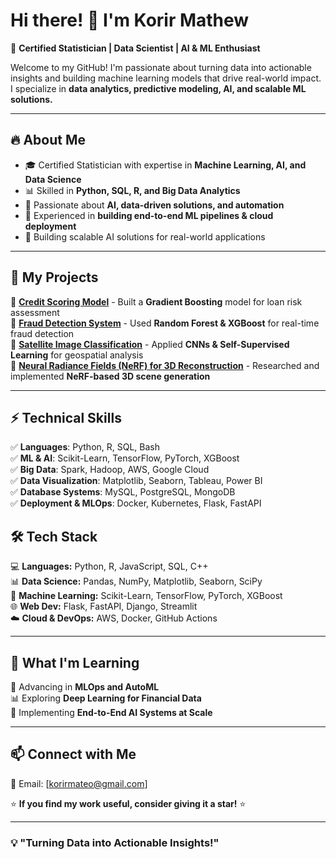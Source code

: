# Hi there! 👋 I'm Korir Mathew

🚀 **Certified Statistician | Data Scientist | AI & ML Enthusiast**  

Welcome to my GitHub! I'm passionate about turning data into actionable insights and building machine learning models that drive real-world impact. I specialize in **data analytics, predictive modeling, AI, and scalable ML solutions.**  

---

## 🔥 About Me  

- 🎓 Certified Statistician with expertise in **Machine Learning, AI, and Data Science**  
- 📊 Skilled in **Python, SQL, R, and Big Data Analytics**  
- 🤖 Passionate about **AI, data-driven solutions, and automation**  
- 🔬 Experienced in **building end-to-end ML pipelines & cloud deployment**  
- 🚀 Building scalable AI solutions for real-world applications  

---

## 📂 My Projects  

🔹 [**Credit Scoring Model**](#) - Built a **Gradient Boosting** model for loan risk assessment  
🔹 [**Fraud Detection System**](#) - Used **Random Forest & XGBoost** for real-time fraud detection  
🔹 [**Satellite Image Classification**](#) - Applied **CNNs & Self-Supervised Learning** for geospatial analysis  
🔹 [**Neural Radiance Fields (NeRF) for 3D Reconstruction**](#) - Researched and implemented **NeRF-based 3D scene generation**  

---

## ⚡ Technical Skills  

✅ **Languages**: Python, R, SQL, Bash  
✅ **ML & AI**: Scikit-Learn, TensorFlow, PyTorch, XGBoost  
✅ **Big Data**: Spark, Hadoop, AWS, Google Cloud  
✅ **Data Visualization**: Matplotlib, Seaborn, Tableau, Power BI  
✅ **Database Systems**: MySQL, PostgreSQL, MongoDB  
✅ **Deployment & MLOps**: Docker, Kubernetes, Flask, FastAPI  

## 🛠️ Tech Stack  
💻 **Languages:** Python, R, JavaScript, SQL, C++  
📊 **Data Science:** Pandas, NumPy, Matplotlib, Seaborn, SciPy  
🤖 **Machine Learning:** Scikit-Learn, TensorFlow, PyTorch, XGBoost  
🌐 **Web Dev:** Flask, FastAPI, Django, Streamlit  
☁️ **Cloud & DevOps:** AWS, Docker, GitHub Actions  

---

## 🌱 What I'm Learning  

🚀 Advancing in **MLOps and AutoML**  
📊 Exploring **Deep Learning for Financial Data**  
🎯 Implementing **End-to-End AI Systems at Scale**  

---

## 📫 Connect with Me  
📧 Email: [korirmateo@gmail.com]


⭐ **If you find my work useful, consider giving it a star!** ⭐ 

---

### **💡 "Turning Data into Actionable Insights!"**  
